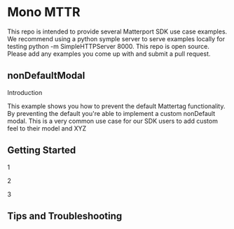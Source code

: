 # Mono MTTR

This repo is intended to provide several Matterport SDK use case examples. We recommend using a python symple server to serve examples locally for testing python -m SimpleHTTPServer 8000.  This repo is open source.  Please add any examples you come up with and submit a pull request.  



## nonDefaultModal

Introduction 

This example shows you how to prevent the default Mattertag functionality.  By preventing the default you're able to implement a custom nonDefault modal.  This is a very common use case for our SDK users to add custom feel to their model and XYZ

## Getting Started

1 

2

3


## Tips and Troubleshooting